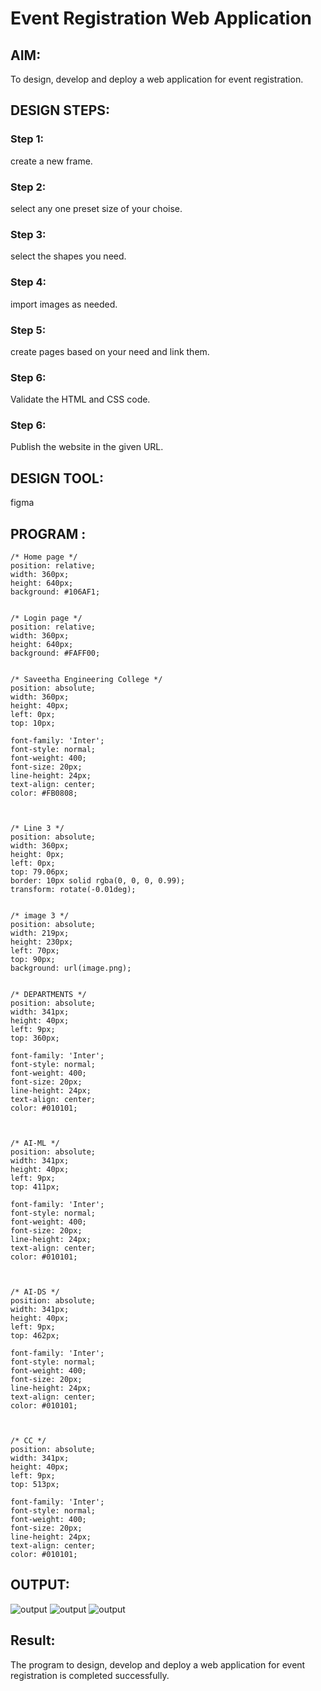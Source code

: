 # Event Registration Web Application

## AIM:
To design, develop and deploy a web application for event registration.

## DESIGN STEPS:

### Step 1:
create a new frame.

### Step 2:
select any one preset size of your choise.

### Step 3:
select the shapes you need. 

### Step 4:
import images as needed.

### Step 5:
create pages based on your need and link them.

### Step 6:

Validate the HTML and CSS code.

### Step 6:

Publish the website in the given URL.

## DESIGN TOOL:
figma

## PROGRAM :
```
/* Home page */
position: relative;
width: 360px;
height: 640px;
background: #106AF1;


/* Login page */
position: relative;
width: 360px;
height: 640px;
background: #FAFF00;


/* Saveetha Engineering College */
position: absolute;
width: 360px;
height: 40px;
left: 0px;
top: 10px;

font-family: 'Inter';
font-style: normal;
font-weight: 400;
font-size: 20px;
line-height: 24px;
text-align: center;
color: #FB0808;



/* Line 3 */
position: absolute;
width: 360px;
height: 0px;
left: 0px;
top: 79.06px;
border: 10px solid rgba(0, 0, 0, 0.99);
transform: rotate(-0.01deg);


/* image 3 */
position: absolute;
width: 219px;
height: 230px;
left: 70px;
top: 90px;
background: url(image.png);


/* DEPARTMENTS */
position: absolute;
width: 341px;
height: 40px;
left: 9px;
top: 360px;

font-family: 'Inter';
font-style: normal;
font-weight: 400;
font-size: 20px;
line-height: 24px;
text-align: center;
color: #010101;



/* AI-ML */
position: absolute;
width: 341px;
height: 40px;
left: 9px;
top: 411px;

font-family: 'Inter';
font-style: normal;
font-weight: 400;
font-size: 20px;
line-height: 24px;
text-align: center;
color: #010101;



/* AI-DS */
position: absolute;
width: 341px;
height: 40px;
left: 9px;
top: 462px;

font-family: 'Inter';
font-style: normal;
font-weight: 400;
font-size: 20px;
line-height: 24px;
text-align: center;
color: #010101;



/* CC */
position: absolute;
width: 341px;
height: 40px;
left: 9px;
top: 513px;

font-family: 'Inter';
font-style: normal;
font-weight: 400;
font-size: 20px;
line-height: 24px;
text-align: center;
color: #010101;
```
## OUTPUT:
![output](./home.png)
![output](./login.png)
![output](./view.png)
## Result:
The program to design, develop and deploy a web application for event registration is completed successfully.
